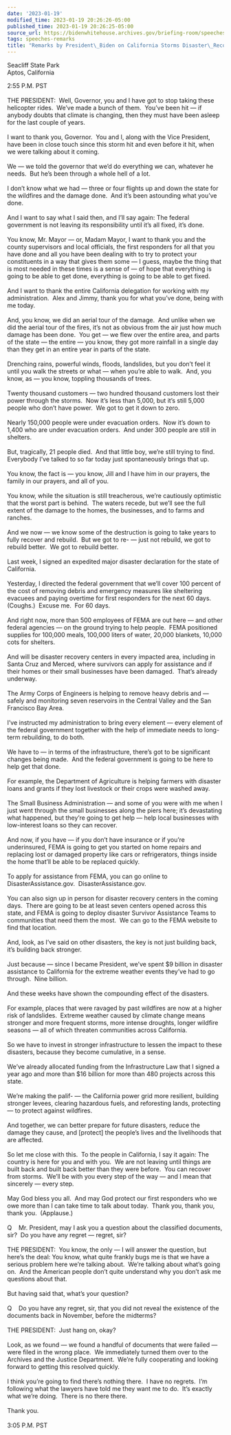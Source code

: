 ```yaml
---
date: '2023-01-19'
modified_time: 2023-01-19 20:26:26-05:00
published_time: 2023-01-19 20:26:25-05:00
source_url: https://bidenwhitehouse.archives.gov/briefing-room/speeches-remarks/2023/01/19/remarks-by-president-biden-on-california-storms-disaster-recovery/
tags: speeches-remarks
title: "Remarks by President\_Biden on California Storms Disaster\_Recovery"
---
```

 
Seacliff State Park  
Aptos, California

2:55 P.M. PST  
   
THE PRESIDENT:  Well, Governor, you and I have got to stop taking these
helicopter rides.  We’ve made a bunch of them.  You’ve been hit — if
anybody doubts that climate is changing, then they must have been asleep
for the last couple of years.   
   
I want to thank you, Governor.  You and I, along with the Vice
President, have been in close touch since this storm hit and even before
it hit, when we were talking about it coming.   
   
We — we told the governor that we’d do everything we can, whatever he
needs.  But he’s been through a whole hell of a lot.   
   
I don’t know what we had — three or four flights up and down the state
for the wildfires and the damage done.  And it’s been astounding what
you’ve done.   
   
And I want to say what I said then, and I’ll say again: The federal
government is not leaving its responsibility until it’s all fixed, it’s
done.  
   
You know, Mr. Mayor — or, Madam Mayor, I want to thank you and the
county supervisors and local officials, the first responders for all
that you have done and all you have been dealing with to try to protect
your constituents in a way that gives them some — I guess, maybe the
thing that is most needed in these times is a sense of — of hope that
everything is going to be able to get done, everything is going to be
able to get fixed.  
   
And I want to thank the entire California delegation for working with my
administration.  Alex and Jimmy, thank you for what you’ve done, being
with me today.  
   
And, you know, we did an aerial tour of the damage.  And unlike when we
did the aerial tour of the fires, it’s not as obvious from the air just
how much damage has been done.  You get — we flew over the entire area,
and parts of the state — the entire — you know, they got more rainfall
in a single day than they get in an entire year in parts of the state.  
   
Drenching rains, powerful winds, floods, landslides, but you don’t feel
it until you walk the streets or what — when you’re able to walk.  And,
you know, as — you know, toppling thousands of trees.   
   
Twenty thousand customers — two hundred thousand customers lost their
power through the storms.  Now it’s less than 5,000, but it’s still
5,000 people who don’t have power.  We got to get it down to zero.  
   
Nearly 150,000 people were under evacuation orders.  Now it’s down to
1,400 who are under evacuation orders.  And under 300 people are still
in shelters.  
   
But, tragically, 21 people died.  And that little boy, we’re still
trying to find.  Everybody I’ve talked to so far today just
spontaneously brings that up.   
   
You know, the fact is — you know, Jill and I have him in our prayers,
the family in our prayers, and all of you.  
   
You know, while the situation is still treacherous, we’re cautiously
optimistic that the worst part is behind.  The waters recede, but we’ll
see the full extent of the damage to the homes, the businesses, and to
farms and ranches.  
   
And we now — we know some of the destruction is going to take years to
fully recover and rebuild.  But we got to re- — just not rebuild, we got
to rebuild better.  We got to rebuild better.   
   
Last week, I signed an expedited major disaster declaration for the
state of California.  
   
Yesterday, I directed the federal government that we’ll cover 100
percent of the cost of removing debris and emergency measures like
sheltering evacuees and paying overtime for first responders for the
next 60 days.  (Coughs.)  Excuse me.  For 60 days.   
   
And right now, more than 500 employees of FEMA are out here — and other
federal agencies — on the ground trying to help people.  FEMA positioned
supplies for 100,000 meals, 100,000 liters of water, 20,000 blankets,
10,000 cots for shelters.   
   
And will be disaster recovery centers in every impacted area, including
in Santa Cruz and Merced, where survivors can apply for assistance and
if their homes or their small businesses have been damaged.  That’s
already underway.   
   
The Army Corps of Engineers is helping to remove heavy debris and —
safely and monitoring seven reservoirs in the Central Valley and the San
Francisco Bay Area.  
   
I’ve instructed my administration to bring every element — every element
of the federal government together with the help of immediate needs to
long-term rebuilding, to do both.  
   
We have to — in terms of the infrastructure, there’s got to be
significant changes being made.  And the federal government is going to
be here to help get that done.  
   
For example, the Department of Agriculture is helping farmers with
disaster loans and grants if they lost livestock or their crops were
washed away.  
   
The Small Business Administration — and some of you were with me when I
just went through the small businesses along the piers here; it’s
devastating what happened, but they’re going to get help — help local
businesses with low-interest loans so they can recover.  
   
And now, if you have — if you don’t have insurance or if you’re
underinsured, FEMA is going to get you started on home repairs and
replacing lost or damaged property like cars or refrigerators, things
inside the home that’ll be able to be replaced quickly.   
   
To apply for assistance from FEMA, you can go online to
DisasterAssistance.gov.  DisasterAssistance.gov.  
   
You can also sign up in person for disaster recovery centers in the
coming days.  There are going to be at least seven centers opened across
this state, and FEMA is going to deploy disaster Survivor Assistance
Teams to communities that need them the most.  We can go to the FEMA
website to find that location.  
   
And, look, as I’ve said on other disasters, the key is not just building
back, it’s building back stronger.  
   
Just because — since I became President, we’ve spent $9 billion in
disaster assistance to California for the extreme weather events they’ve
had to go through.  Nine billion.   
   
And these weeks have shown the compounding effect of the disasters.  
   
For example, places that were ravaged by past wildfires are now at a
higher risk of landslides.  Extreme weather caused by climate change
means stronger and more frequent storms, more intense droughts, longer
wildfire seasons — all of which threaten communities across
California.  
   
So we have to invest in stronger infrastructure to lessen the impact to
these disasters, because they become cumulative, in a sense.  
   
We’ve already allocated funding from the Infrastructure Law that I
signed a year ago and more than $16 billion for more than 480 projects
across this state.  
   
We’re making the palif- — the California power grid more resilient,
building stronger levees, clearing hazardous fuels, and reforesting
lands, protecting — to protect against wildfires.  
   
And together, we can better prepare for future disasters, reduce the
damage they cause, and \[protect\] the people’s lives and the
livelihoods that are affected.  
   
So let me close with this.  To the people in California, I say it again:
The country is here for you and with you.  We are not leaving until
things are built back and built back better than they were before.  You
can recover from storms.  We’ll be with you every step of the way — and
I mean that sincerely — every step.  
   
May God bless you all.  And may God protect our first responders who we
owe more than I can take time to talk about today.  Thank you, thank
you, thank you.  (Applause.)  
   
Q    Mr. President, may I ask you a question about the classified
documents, sir?  Do you have any regret — regret, sir?  
   
THE PRESIDENT:  You know, the only — I will answer the question, but
here’s the deal: You know, what quite frankly bugs me is that we have a
serious problem here we’re talking about.  We’re talking about what’s
going on.  And the American people don’t quite understand why you don’t
ask me questions about that.  
   
But having said that, what’s your question?  
   
Q    Do you have any regret, sir, that you did not reveal the existence
of the documents back in November, before the midterms?  
   
THE PRESIDENT:  Just hang on, okay?   
      
Look, as we found — we found a handful of documents that were failed —
were filed in the wrong place.  We immediately turned them over to the
Archives and the Justice Department.  We’re fully cooperating and
looking forward to getting this resolved quickly.  
   
I think you’re going to find there’s nothing there.  I have no regrets. 
I’m following what the lawyers have told me they want me to do.  It’s
exactly what we’re doing.  There is no there there.   
   
Thank you.  
   
3:05 P.M. PST
